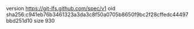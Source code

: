 version https://git-lfs.github.com/spec/v1
oid sha256:c941eb76b3461323a3da3c8f50a0705b8650f9bc2f28cffedc44497bbd251d10
size 930
